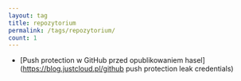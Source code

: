 ```yaml
---
layout: tag
title: repozytorium
permalink: /tags/repozytorium/
count: 1
---
```


- [Push protection w GitHub przed opublikowaniem hasel](https://blog.justcloud.pl/github push protection leak credentials)
